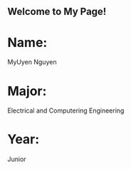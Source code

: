 ## Welcome to My Page!

# Name:
MyUyen Nguyen

# Major: 
Electrical and Computering Engineering

# Year: 
Junior